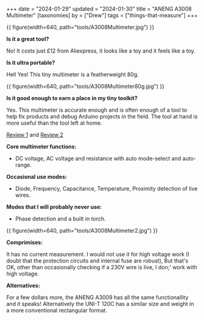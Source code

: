 +++
date = "2024-01-29"
updated = "2024-01-30"
title = "ANENG A3008 Multimeter"
[taxonomies]
by = ["Drew"]
tags = ["things-that-measure"]
+++

{{ figure(width=640, path="tools/A3008Multimeter.jpg") }}

**Is it a great tool?**

No! It costs just £12 from Aliexpress, it looks like a toy and it feels like a toy.

**Is it ultra portable?**

Hell Yes! This tiny multimeter is a featherweight 80g.

{{ figure(width=640, path="tools/A3008Multimeter80g.jpg") }}

**Is it good enough to earn a place in my tiny toolkit?**

Yes. This multimeter is accurate enough and is often enough of a tool to help fix products and debug Arduino projects in the field. The tool at hand is more useful than the tool left at home.

 [Review 1](https://www.eevblog.com/forum/testgear/aneng-a3008-(6000-count-ultra-compact-pen-type-dmm)-review-photos-and-teardown/) and [Review 2](https://chinese-electronics-products-tested.blogspot.com/p/aneng-a3008-pen-multimeter-tested.html/)

**Core multimeter functions:**

* DC voltage, AC voltage and resistance with auto mode-select and auto-range.

**Occasional use modes:**

* Diode, Frequency, Capacitance, Temperature, Proximity detection of live wires.

**Modes that I will probably never use:**

* Phase detection and a built in torch.

{{ figure(width=640, path="tools/A3008Multimeter2.jpg") }}

**Comprimises:**

It has no current measurement.
I would not use it for high voltage work (I doubt that the protection circuits and internal fuse are robust), But that's OK, other than occasionally checking if a 230V wire is live, I don;' work with high voltage.

**Alternatives:**

For a few dollars more, the ANENG A3009 has all the same functionallity and it speaks! Alternatively the UNI-T 120C has a similar size and weight in a more conventional rectangular format.